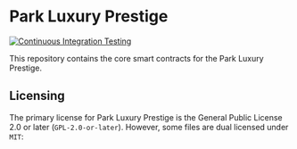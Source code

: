 # Park Luxury Prestige

[![Continuous Integration Testing](https://github.com/tokenx-finance/park-luxury-prestige-smart-contracts/actions/workflows/ci.yaml/badge.svg)](https://github.com/tokenx-finance/park-luxury-prestige-smart-contracts/actions/workflows/ci.yaml)

This repository contains the core smart contracts for the Park Luxury Prestige.

## Licensing

The primary license for Park Luxury Prestige is the General Public License 2.0 or later (`GPL-2.0-or-later`). However, some files are dual licensed under `MIT`: